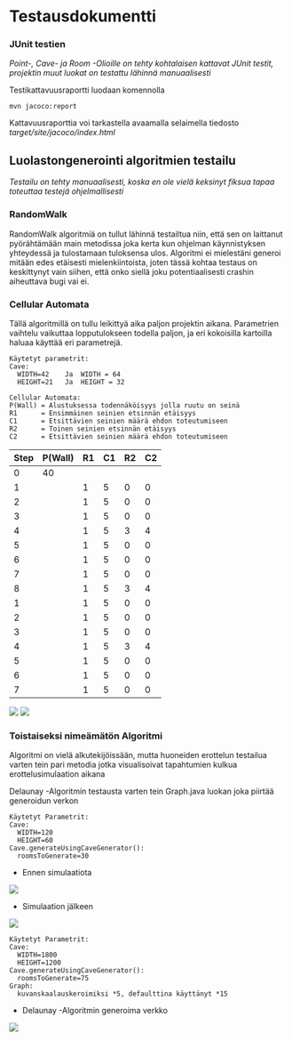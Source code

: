 # Testausdokumentti

### JUnit testien 
*Point-, Cave- ja Room -Olioille on tehty kohtalaisen kattavat JUnit testit,
projektin muut luokat on testattu lähinnä manuaalisesti*

Testikattavuusraportti luodaan komennolla

```
mvn jacoco:report
```

Kattavuusraporttia voi tarkastella avaamalla selaimella tiedosto _target/site/jacoco/index.html_

## Luolastongenerointi algoritmien testailu
*Testailu on tehty manuaalisesti, koska en ole vielä keksinyt fiksua tapaa toteuttaa testejä ohjelmallisesti*

### RandomWalk

RandomWalk algoritmiä on tullut lähinnä testailtua niin, että sen on laittanut pyörähtämään main metodissa 
joka kerta kun ohjelman käynnistyksen yhteydessä ja tulostamaan tuloksensa ulos. Algoritmi ei mielestäni generoi
mitään edes etäisesti mielenkiintoista, joten tässä kohtaa testaus on keskittynyt vain siihen, että onko siellä joku potentiaalisesti
crashin aiheuttava bugi vai ei.

### Cellular Automata
Tällä algoritmillä on tullu leikittyä aika paljon projektin aikana. Parametrien vaihtelu vaikuttaa lopputulokseen todella paljon,
ja eri kokoisilla kartoilla haluaa käyttää eri parametrejä.
```
Käytetyt parametrit:
Cave:
  WIDTH=42    Ja  WIDTH = 64
  HEIGHT=21   Ja  HEIGHT = 32

Cellular Automata:
P(Wall) = Alustuksessa todennäköisyys jolla ruutu on seinä
R1      = Ensimmäinen seinien etsinnän etäisyys
C1      = Etsittävien seinien määrä ehdon toteutumiseen
R2      = Toinen seinien etsinnän etäisyys
C2      = Etsittävien seinien määrä ehdon toteutumiseen
```

|Step|P(Wall)|R1|C1|R2|C2|
|---|---|---|---|---|---|
|0|40|||||
|1||1|5|0|0|
|2||1|5|0|0|
|3||1|5|0|0|
|4||1|5|3|4|
|5||1|5|0|0|
|6||1|5|0|0|
|7||1|5|0|0|
|8||1|5|3|4|
|1||1|5|0|0|
|2||1|5|0|0|
|3||1|5|0|0|
|4||1|5|3|4|
|5||1|5|0|0|
|6||1|5|0|0|
|7||1|5|0|0|

<img src="https://github.com/KalliMiika/luolastogeneraattori/blob/master/dokumentaatio/images/cellularautomatasmall.png"/>    <img src="https://github.com/KalliMiika/luolastogeneraattori/blob/master/dokumentaatio/images/cellularautomatabig.png"/>

### Toistaiseksi nimeämätön Algoritmi

Algoritmi on vielä alkutekijöissään, mutta huoneiden erottelun testailua varten tein pari metodia jotka visualisoivat tapahtumien kulkua erottelusimulaation aikana 

Delaunay -Algoritmin testausta varten tein Graph.java luokan joka piirtää generoidun verkon

```
Käytetyt Parametrit:
Cave:
  WIDTH=120
  HEIGHT=60
Cave.generateUsingCaveGenerator():
  roomsToGenerate=30
```
- Ennen simulaatiota
<img src="https://github.com/KalliMiika/luolastogeneraattori/blob/master/dokumentaatio/images/cavegeneratorInput.png"/>

- Simulaation jälkeen
<img src="https://github.com/KalliMiika/luolastogeneraattori/blob/master/dokumentaatio/images/cavegeneratoroutput.png"/>

```
Käytetyt Parametrit:
Cave:
  WIDTH=1800
  HEIGHT=1200
Cave.generateUsingCaveGenerator():
  roomsToGenerate=75
Graph:
  kuvanskaalauskeroimiksi *5, defaulttina käyttänyt *15
```
- Delaunay -Algoritmin generoima verkko
<img src="https://github.com/KalliMiika/luolastogeneraattori/blob/master/dokumentaatio/images/delaunay.png"/>
